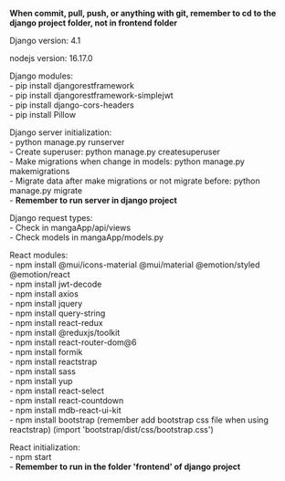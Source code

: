 **When commit, pull, push, or anything with git, remember to cd to the django project folder, not in frontend folder**


Django version: 4.1

nodejs version: 16.17.0

Django modules:\
    - pip install djangorestframework\
    - pip install djangorestframework-simplejwt\
    - pip install django-cors-headers\
    - pip install Pillow

Django server initialization:\
    - python manage.py runserver\
    - Create superuser: python manage.py createsuperuser\
    - Make migrations when change in models: python manage.py makemigrations\
    - Migrate data after make migrations or not migrate before: python manage.py migrate\
    - **Remember to run server in django project**

Django request types:\
    - Check in mangaApp/api/views\
    - Check models in mangaApp/models.py

React modules:\
    - npm install @mui/icons-material @mui/material @emotion/styled @emotion/react\
    - npm install jwt-decode\
    - npm install axios\
    - npm install jquery\
    - npm install query-string\
    - npm install react-redux\
    - npm install @reduxjs/toolkit\
    - npm install react-router-dom@6\
    - npm install formik\
    - npm install reactstrap\
    - npm install sass\
    - npm install yup\
    - npm install react-select\
    - npm install react-countdown\
    - npm install mdb-react-ui-kit\
    - npm install bootstrap (remember add bootstrap css file when using reactstrap) (import 'bootstrap/dist/css/bootstrap.css')


React initialization:\
    - npm start\
    - **Remember to run in the folder 'frontend' of django project**

